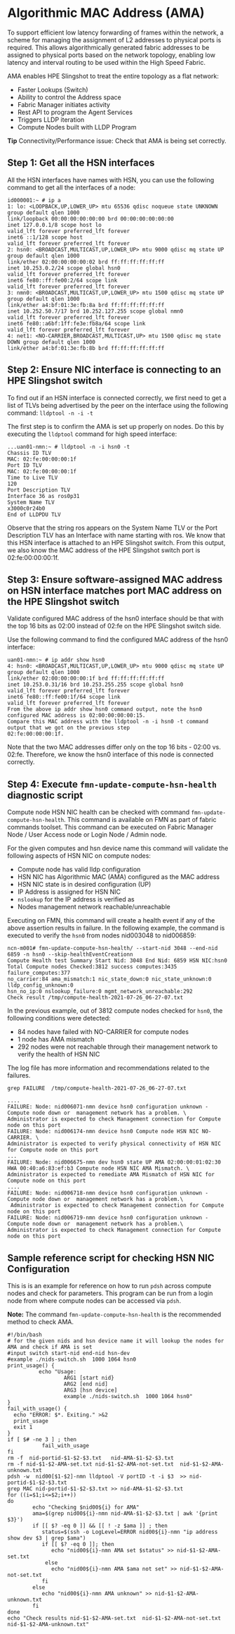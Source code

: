 # Algorithmic MAC Address (AMA)

To support efficient low latency forwarding of frames within the network, a scheme for managing the assignment of L2 addresses to physical ports is required. This allows algorithmically generated fabric addresses to be assigned to physical ports based on the network topology, enabling low latency and interval routing to be used within the High Speed Fabric.

AMA enables HPE Slingshot to treat the entire topology as a flat network:

- Faster Lookups (Switch)
- Ability to control the Address space
- Fabric Manager initiates activity
- Rest API to program the Agent Services
- Triggers LLDP iteration
- Compute Nodes built with LLDP Program

**Tip**
Connectivity/Performance issue: Check that AMA is being set correctly.

## Step 1: Get all the HSN interfaces

All the HSN interfaces have names with HSN, you can use the following command to get all the interfaces of a node:

```screen
id000001:~ # ip a
1: lo: <LOOPBACK,UP,LOWER_UP> mtu 65536 qdisc noqueue state UNKNOWN group default qlen 1000
link/loopback 00:00:00:00:00:00 brd 00:00:00:00:00:00
inet 127.0.0.1/8 scope host lo
valid_lft forever preferred_lft forever
inet6 ::1/128 scope host
valid_lft forever preferred_lft forever
2: hsn0: <BROADCAST,MULTICAST,UP,LOWER_UP> mtu 9000 qdisc mq state UP group default qlen 1000
link/ether 02:00:00:00:00:02 brd ff:ff:ff:ff:ff:ff
inet 10.253.0.2/24 scope global hsn0
valid_lft forever preferred_lft forever
inet6 fe80::ff:fe00:2/64 scope link
valid_lft forever preferred_lft forever
3: nmn0: <BROADCAST,MULTICAST,UP,LOWER_UP> mtu 1500 qdisc mq state UP group default qlen 1000
link/ether a4:bf:01:3e:fb:8a brd ff:ff:ff:ff:ff:ff
inet 10.252.50.7/17 brd 10.252.127.255 scope global nmn0
valid_lft forever preferred_lft forever
inet6 fe80::a6bf:1ff:fe3e:fb8a/64 scope link
valid_lft forever preferred_lft forever
4: net1: <NO-CARRIER,BROADCAST,MULTICAST,UP> mtu 1500 qdisc mq state DOWN group default qlen 1000
link/ether a4:bf:01:3e:fb:8b brd ff:ff:ff:ff:ff:ff
```

## Step 2: Ensure NIC interface is connecting to an HPE Slingshot switch

To find out if an HSN interface is connected correctly, we first need to get a list of TLVs being advertised by the peer on the interface using the following command: `lldptool -n -i -t`

The first step is to confirm the AMA is set up properly on nodes. Do this by executing the `lldptool` command for high speed interface:

```screen
...uan01-nmn:~ # lldptool -n -i hsn0 -t
Chassis ID TLV
MAC: 02:fe:00:00:00:1f
Port ID TLV
MAC: 02:fe:00:00:00:1f
Time to Live TLV
120
Port Description TLV
Interface 36 as ros0p31
System Name TLV
x3000c0r24b0
End of LLDPDU TLV
```

Observe that the string ros appears on the System Name TLV or the Port Description TLV has an Interface with name starting with ros. We know that this HSN interface is attached to an HPE Slingshot switch. From this output, we also know the MAC address of the HPE Slingshot switch port is 02:fe:00:00:00:1f.

## Step 3: Ensure software-assigned MAC address on HSN interface matches port MAC address on the HPE Slingshot switch

Validate configured MAC address of the hsn0 interface should be that with the top 16 bits as 02:00 instead of 02:fe on the HPE Slingshot switch side.

Use the following command to find the configured MAC address of the hsn0 interface:

```screen
uan01-nmn:~ # ip addr show hsn0
4: hsn0: <BROADCAST,MULTICAST,UP,LOWER_UP> mtu 9000 qdisc mq state UP group default qlen 1000
link/ether 02:00:00:00:00:1f brd ff:ff:ff:ff:ff:ff
inet 10.253.0.31/16 brd 10.253.255.255 scope global hsn0
valid_lft forever preferred_lft forever
inet6 fe80::ff:fe00:1f/64 scope link
valid_lft forever preferred_lft forever
From the above ip addr show hsn0 command output, note the hsn0 configured MAC address is 02:00:00:00:00:15.
Compare this MAC address with the lldptool -n -i hsn0 -t command output that we got on the previous step
02:fe:00:00:00:1f.
```

Note that the two MAC addresses differ only on the top 16 bits - 02:00 vs. 02:fe. Therefore, we know the hsn0 interface of this node is connected correctly.

## Step 4: Execute `fmn-update-compute-hsn-health` diagnostic script

Compute node HSN NIC health can be checked with command `fmn-update-compute-hsn-health`. This command is available on FMN as part of fabric commands toolset. This command can be executed on Fabric Manager Node / User Access node or Login Node / Admin node.

For the given computes and hsn device name this command will validate the following aspects of HSN NIC on compute nodes:

- Compute node has valid lldp configuration
- HSN NIC has Algorithmic MAC (AMA) configured as the MAC address
- HSN NIC state is in desired configuration (UP)
- IP Address is assigned for HSN NIC
- `nslookup` for the IP address is verified as
- Nodes management network reachable/unreachable

Executing on FMN, this command will create a health event if any of the above assertion results in failure. In the following example, the command is executed to verify the `hsn0` from nodes nid003048 to nid006859:

```screen
ncn-m001# fmn-update-compute-hsn-health/ --start-nid 3048 --end-nid 6859 -n hsn0 --skip-healthEventCreationn
Compute Health test Summary Start Nid: 3048 End Nid: 6859 HSN NIC:hsn0
Total Compute nodes Checked:3812 success computes:3435 failure_computes:377
no_carrier:84 ama_mismatch:1 nic_state_down:0 nic_state_unknown:0  lldp_config_unknown:0
hsn_no_ip:0 nslookup_failure:0 mgmt_network_unreachable:292
Check result /tmp/compute-health-2021-07-26_06-27-07.txt
```

In the previous example, out of 3812 compute nodes checked for `hsn0`, the following conditions were detected:

- 84 nodes have failed with NO-CARRIER for compute nodes
- 1 node has AMA mismatch
- 292 nodes were not reachable through their management network to verify the health of HSN NIC

The log file has more information and recommendations related to the failures.

```screen
grep FAILURE  /tmp/compute-health-2021-07-26_06-27-07.txt

....
FAILURE: Node: nid006071-nmn device hsn0 configuration unknown - Compute node down or  management network has a problem. \
Administrator is expected to check Management connection for Compute node on this port
FAILURE: Node: nid006174-nmn device hsn0 Compute node HSN NIC NO-CARRIER. \
Administrator is expected to verify physical connectivity of HSN NIC for Compute node on this port
...
FAILURE: Node: nid006675-nmn dev hsn0 state UP AMA 02:00:00:01:02:30 HWA 00:40:a6:83:ef:b3 Compute node HSN NIC AMA Mismatch. \
Administrator is expected to remediate AMA Mismatch of HSN NIC for Compute node on this port
....
FAILURE: Node: nid006718-nmn device hsn0 configuration unknown - Compute node down or  management network has a problem.\
 Administrator is expected to check Management connection for Compute node on this port
FAILURE: Node: nid006719-nmn device hsn0 configuration unknown - Compute node down or  management network has a problem.\
Administrator is expected to check Management connection for Compute node on this port

```

## Sample reference script for checking HSN NIC Configuration

This is is an example for reference on how to run `pdsh` across compute nodes and check for parameters. This program can be run from a login node from where compute nodes can be accessed via `pdsh`.

**Note:** The command `fmn-update-compute-hsn-health` is the recommended method to check AMA.

```screen
#!/bin/bash
# for the given nids and hsn device name it will lookup the nodes for AMA and check if AMA is set
#input switch start-nid end-nid hsn-dev
#example ./nids-switch.sh  1000 1064 hsn0
print_usage() {
          echo "Usage:
                  ARG1 [start nid}
                  ARG2 [end nid]
                  ARG3 [hsn device]
                  example ./nids-switch.sh  1000 1064 hsn0"
}
fail_with_usage() {
  echo "ERROR: $*. Exiting." >&2
  print_usage
  exit 1
}
if [ $# -ne 3 ] ; then
           fail_with_usage
fi
rm -f  nid-portid-$1-$2-$3.txt   nid-AMA-$1-$2-$3.txt
rm -f nid-$1-$2-AMA-set.txt nid-$1-$2-AMA-not-set.txt  nid-$1-$2-AMA-unknown.txt
pdsh -w  nid00[$1-$2]-nmn lldptool -V portID -t -i $3  >> nid-portid-$1-$2-$3.txt
grep MAC nid-portid-$1-$2-$3.txt >> nid-AMA-$1-$2-$3.txt
for ((i=$1;i<=$2;i++))
do
        echo "Checking $nid00${i} for AMA"
        ama=$(grep nid00${i}-nmn nid-AMA-$1-$2-$3.txt | awk '{print $3}')
        if [[ $? -eq 0 ]] && [[ ! -z $ama ]] ; then
           status=$(ssh -o LogLevel=ERROR nid00${i}-nmn "ip address show dev $3 | grep $ama")
           if [[ $? -eq 0 ]]; then
              echo "nid00${i}-nmn AMA set $status" >> nid-$1-$2-AMA-set.txt
            else
              echo "nid00${i}-nmn AMA $ama not set" >> nid-$1-$2-AMA-not-set.txt
           fi
        else
           echo "nid00${i}-nmn AMA unknown" >> nid-$1-$2-AMA-unknown.txt
        fi
done
echo "Check results nid-$1-$2-AMA-set.txt  nid-$1-$2-AMA-not-set.txt  nid-$1-$2-AMA-unknown.txt"
```
